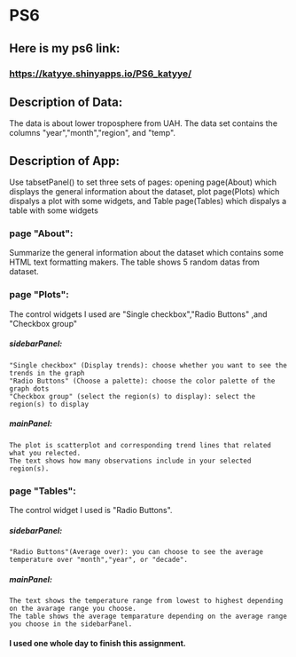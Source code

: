 # PS6

## Here is my ps6 link:
### https://katyye.shinyapps.io/PS6_katyye/

## Description of Data:
The data is about lower troposphere from UAH. The data set contains the columns "year","month","region", and "temp".

## Description of App:
Use tabsetPanel() to set three sets of pages: opening page(About) which displays the general information about the dataset, plot page(Plots) which dispalys a plot with some widgets, and Table page(Tables) which dispalys a table with some widgets

### page "About":
Summarize the general information about the dataset which contains some HTML text formatting makers. The table shows 5 random datas from dataset. 

### page "Plots":
The control widgets I used are "Single checkbox","Radio Buttons" ,and "Checkbox group"
##### sidebarPanel:
    "Single checkbox" (Display trends): choose whether you want to see the trends in the graph
    "Radio Buttons" (Choose a palette): choose the color palette of the graph dots
    "Checkbox group" (select the region(s) to display): select the region(s) to display
##### mainPanel:
    The plot is scatterplot and corresponding trend lines that related what you relected.
    The text shows how many observations include in your selected region(s).

### page "Tables":
The control widget I used is "Radio Buttons".
##### sidebarPanel:
    "Radio Buttons"(Average over): you can choose to see the average temperature over "month","year", or "decade".
##### mainPanel:
    The text shows the temperature range from lowest to highest depending on the avarage range you choose. 
    The table shows the average temparature depending on the average range you choose in the sidebarPanel. 

#### I used one whole day to finish this assignment. 